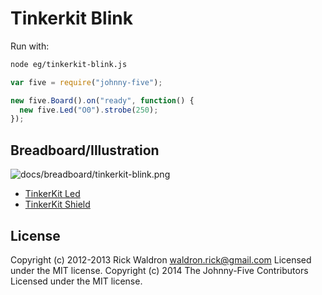 # Tinkerkit Blink

Run with:
```bash
node eg/tinkerkit-blink.js
```


```javascript
var five = require("johnny-five");

new five.Board().on("ready", function() {
  new five.Led("O0").strobe(250);
});


```


## Breadboard/Illustration


![docs/breadboard/tinkerkit-blink.png](breadboard/tinkerkit-blink.png)

- [TinkerKit Led](http://www.tinkerkit.com/led-red-10mm/)
- [TinkerKit Shield](http://www.tinkerkit.com/shield/)



## License
Copyright (c) 2012-2013 Rick Waldron <waldron.rick@gmail.com>
Licensed under the MIT license.
Copyright (c) 2014 The Johnny-Five Contributors
Licensed under the MIT license.
